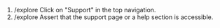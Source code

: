 1. /explore Click on "Support" in the top navigation.
2. /explore Assert that the support page or a help section is accessible.